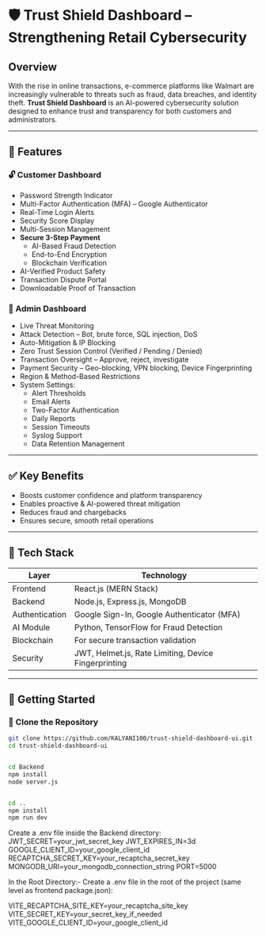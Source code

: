 # 🛡️ Trust Shield Dashboard – Strengthening Retail Cybersecurity

## Overview

With the rise in online transactions, e-commerce platforms like Walmart are increasingly vulnerable to threats such as fraud, data breaches, and identity theft. **Trust Shield Dashboard** is an AI-powered cybersecurity solution designed to enhance trust and transparency for both customers and administrators.

---

## 🚀 Features

### 🔓 Customer Dashboard
- Password Strength Indicator  
- Multi-Factor Authentication (MFA) – Google Authenticator  
- Real-Time Login Alerts  
- Security Score Display  
- Multi-Session Management  
- **Secure 3-Step Payment**  
  - AI-Based Fraud Detection  
  - End-to-End Encryption  
  - Blockchain Verification  
- AI-Verified Product Safety  
- Transaction Dispute Portal  
- Downloadable Proof of Transaction  

### 🧠 Admin Dashboard
- Live Threat Monitoring  
- Attack Detection – Bot, brute force, SQL injection, DoS  
- Auto-Mitigation & IP Blocking  
- Zero Trust Session Control (Verified / Pending / Denied)  
- Transaction Oversight – Approve, reject, investigate  
- Payment Security – Geo-blocking, VPN blocking, Device Fingerprinting  
- Region & Method-Based Restrictions  
- System Settings:  
  - Alert Thresholds  
  - Email Alerts  
  - Two-Factor Authentication  
  - Daily Reports  
  - Session Timeouts  
  - Syslog Support  
  - Data Retention Management  

---

## ✅ Key Benefits
- Boosts customer confidence and platform transparency  
- Enables proactive & AI-powered threat mitigation  
- Reduces fraud and chargebacks  
- Ensures secure, smooth retail operations  

---

## 🧰 Tech Stack

| Layer         | Technology                       |
|---------------|----------------------------------|
| Frontend      | React.js (MERN Stack)            |
| Backend       | Node.js, Express.js, MongoDB     |
| Authentication| Google Sign-In, Google Authenticator (MFA) |
| AI Module     | Python, TensorFlow for Fraud Detection |
| Blockchain    | For secure transaction validation |
| Security      | JWT, Helmet.js, Rate Limiting, Device Fingerprinting |

---

## 🔧 Getting Started

### 📁 Clone the Repository
```bash
git clone https://github.com/KALYANI100/trust-shield-dashboard-ui.git
cd trust-shield-dashboard-ui


cd Backend
npm install
node server.js


cd ..
npm install
npm run dev
```
Create a .env file inside the Backend directory:
JWT_SECRET=your_jwt_secret_key
JWT_EXPIRES_IN=3d
GOOGLE_CLIENT_ID=your_google_client_id
RECAPTCHA_SECRET_KEY=your_recaptcha_secret_key
MONGODB_URI=your_mongodb_connection_string
PORT=5000

In the Root Directory:-
Create a .env file in the root of the project (same level as frontend package.json):

VITE_RECAPTCHA_SITE_KEY=your_recaptcha_site_key
VITE_SECRET_KEY=your_secret_key_if_needed
VITE_GOOGLE_CLIENT_ID=your_google_client_id
